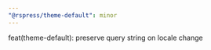 ```yaml
---
"@rspress/theme-default": minor
---
```


feat(theme-default): preserve query string on locale change
